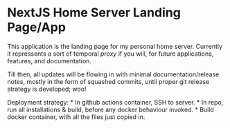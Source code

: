 # NextJS Home Server Landing Page/App

This application is the landing page for my personal home server. Currently it repressents a sort of temporal *proxy* if you will, for future applications, features, and documentation. 

Till then, all updates will be flowing in with minimal documentation/release notes, mostly in the form of squashed commits, until proper git release strategy is developed; woo!

Deployment strategy:
    * In github actions container, SSH to server.
    * In repo, run all installations & build, before any docker behaviour invoked.
    * Build docker container, with all the files just copied in.
